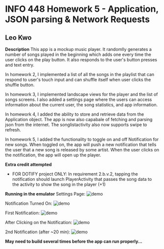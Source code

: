# INFO 448 Homework 5 - Application, JSON parsing & Network Requests
## Leo Kwo
**Description**
This app is a mockup music player. It randomlly generates a number of songs played in the beginning which adds one every time the user clicks on the play button. It also responds to the user's button presses and text entry.

In homework 2, I implemented a list of all the songs in the playlist that can respond to user's touch input and can shuffle itself when user clicks the shuffle button.

In homework 3, I implemented landscape views for the player and the list of songs screens. I also added a settings page where the users can access information about the current user, the song statistics, and app information.

In homework 4, I added the ability to store and retrieve data from the Application object. The app is now also capabale of fetching and parsing json from the internet. The songlistactivity also now supports swipe to refresh.

In homework 5, I added the functionality to toggle on and off Notification for new songs. When toggled on, the app will push a new notification that tells the user that a new song is released by some artist. When the user clicks on the notification, the app will open up the player.


**Extra credit attempted**
- FOR DOTIFY project ONLY: In requirement 2.b.v.2, tapping the notification should launch PlayerActivity that passes the song data to the activity to show the song in the player (+1)

**Running in the emulator**
Settings Page:
![demo](img/in_sim_5_1.jpg)

Notification Turned On:
![demo](img/in_sim_5_2.jpg)

First Notification:
![demo](img/in_sim_5_3.jpg)

After Clicking on the Notification:
![demo](img/in_sim_5_4.jpg)

2nd Notification (after ~20 min):
![demo](img/in_sim_5_5.jpg)

**May need to build several times before the app can run properly...**
